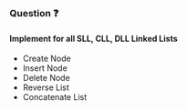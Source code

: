 <!-- README FOR LINKED LISTS -->

<h3>Question ❓</h3>

<h4>Implement for all SLL, CLL, DLL Linked Lists</h4>
<ul>
    <li> Create Node</li> 
    <li> Insert Node</li> 
    <li> Delete Node</li> 
    <li> Reverse List</li> 
    <li> Concatenate List</li> 
</ul>
